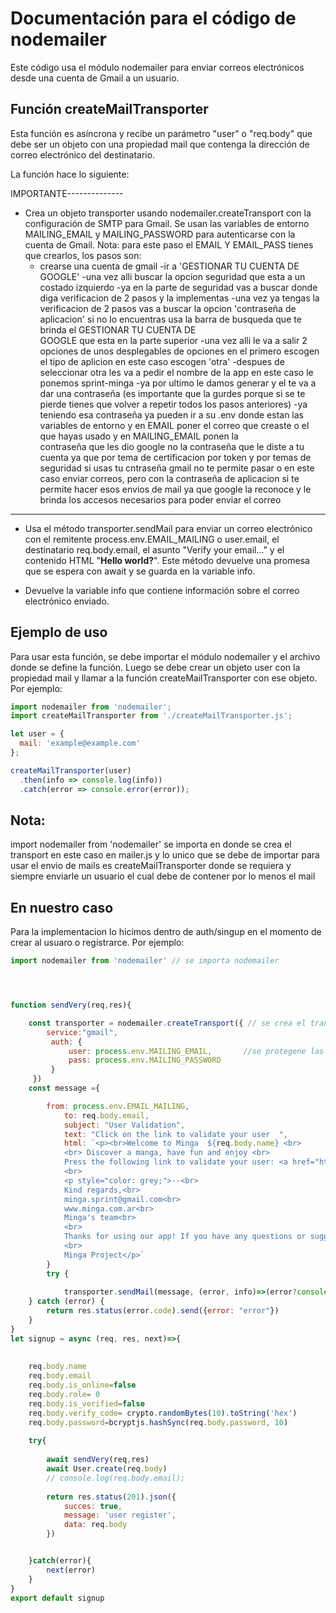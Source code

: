 # Documentación para el código de nodemailer

Este código usa el módulo nodemailer para enviar correos electrónicos desde una cuenta de Gmail a un usuario.

## Función createMailTransporter

Esta función es asíncrona y recibe un parámetro "user" o "req.body" que debe ser un objeto con una propiedad mail que contenga la dirección de correo electrónico del destinatario.

La función hace lo siguiente:

IMPORTANTE--------------

- Crea un objeto transporter usando nodemailer.createTransport con la configuración de SMTP para Gmail. Se usan las variables de entorno MAILING_EMAIL y MAILING_PASSWORD para autenticarse con la cuenta de Gmail.
Nota: para este paso el EMAIL Y EMAIL_PASS tienes que crearlos, los pasos son:
    - crearse una cuenta de gmail
    -ir a 'GESTIONAR TU CUENTA DE GOOGLE'
    -una vez alli buscar la opcion seguridad que esta a un costado izquierdo
    -ya en la parte de seguridad vas a buscar donde diga verificacion de 2 pasos y la implementas 
    -una vez ya tengas la verificacion de 2 pasos vas a buscar la opcion 'contraseña de aplicacion' si no lo encuentras usa la barra de busqueda que te brinda el GESTIONAR TU CUENTA DE  
     GOOGLE que esta en la parte superior 
    -una vez alli le va a salir 2 opciones de unos desplegables de opciones en el primero escogen el tipo de aplicion en este caso escogen 'otra' 
    -despues de seleccionar otra les va a pedir el nombre de la app en este caso le ponemos sprint-minga 
    -ya por ultimo le damos generar y el te va a dar una contraseña (es importante que la gurdes porque si se te pierde tienes que volver a repetir todos los pasos anteriores)
    -ya teniendo esa contraseña ya pueden ir a su .env donde estan las variables de entorno y en EMAIL poner el correo que creaste o el que hayas usado y en MAILING_EMAIL ponen la        
     contraseña que les dio google no la contraseña que le diste a tu cuenta ya que por tema de certificacion por token y por temas de seguridad si usas tu cntraseña gmail no te permite 
     pasar o en este caso enviar correos, pero con la contraseña de aplicacion si te permite hacer esos envios de mail ya que google la reconoce y le brinda los accesos necesarios para 
     poder enviar el correo

--------------------

- Usa el método transporter.sendMail para enviar un correo electrónico con el remitente process.env.EMAIL_MAILING o user.email, el destinatario req.body.email, el asunto "Verify your email..." y el contenido HTML "<b>Hello world?</b>". Este método devuelve una promesa que se espera con await y se guarda en la variable info.

- Devuelve la variable info que contiene información sobre el correo electrónico enviado.


## Ejemplo de uso

Para usar esta función, se debe importar el módulo nodemailer y el archivo donde se define la función. Luego se debe crear un objeto user con la propiedad mail y llamar a la función createMailTransporter con ese objeto. Por ejemplo:

```js
import nodemailer from 'nodemailer';
import createMailTransporter from './createMailTransporter.js';

let user = {
  mail: 'example@example.com'
};

createMailTransporter(user)
  .then(info => console.log(info))
  .catch(error => console.error(error));

```
## Nota: 

import nodemailer from 'nodemailer' se importa en donde se crea el transport en este caso en mailer.js y lo unico que se debe de importar para usar el envio de mails es createMailTransporter donde se requiera y siempre enviarle un usuario el cual debe de contener por lo menos el mail

## En nuestro caso 

Para la implementacion lo hicimos dentro de auth/singup en el momento de crear al usuaro o registrarce. Por ejemplo:

```js
import nodemailer from 'nodemailer' // se importa nodemailer




function sendVery(req,res){

    const transporter = nodemailer.createTransport({ // se crea el transporte
        service:"gmail",
         auth: {
             user: process.env.MAILING_EMAIL,       //se protegene las credenciales
             pass: process.env.MAILING_PASSWORD
         }
     })
    const message ={

        from: process.env.EMAIL_MAILING,
            to: req.body.email,
            subject: "User Validation",
            text: "Click on the link to validate your user  ",
            html: `<p><br>Welcome to Minga  ${req.body.name} <br>
            <br> Discover a manga, have fun and enjoy <br> 
            Press the following link to validate your user: <a href="http://localhost:8000/api/auth/verify/${req.body.verify_code}">Click here</a> 
            <br>
            <p style="color: grey;">--<br>
            Kind regards,<br>
            minga.sprint@gmail.com<br>
            www.minga.com.ar<br>
            Minga's team<br>
            <br>
            Thanks for using our app! If you have any questions or suggestions, please do not hesitate to contact us.<br>
            <br>
            Minga Project</p>`
        }
        try {
            
            transporter.sendMail(message, (error, info)=>(error?console.log(error):console.log(info)))
    } catch (error) {
        return res.status(error.code).send({error: "error"})
    }
} 
let signup = async (req, res, next)=>{
    
         
    req.body.name
    req.body.email
    req.body.is_online=false
    req.body.role= 0
    req.body.is_verified=false  
    req.body.verify_code= crypto.randomBytes(10).toString('hex')
    req.body.password=bcryptjs.hashSync(req.body.password, 10)
    
    try{
      
        await sendVery(req,res)
        await User.create(req.body)
        // console.log(req.body.email);
        
        return res.status(201).json({
            succes: true,
            message: 'user register',
            data: req.body
        })


    }catch(error){
        next(error)
    }
}
export default signup

```